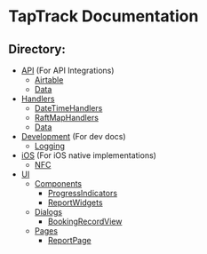 # TapTrack Documentation

## Directory:
- [API](https://lazy-day-tech.github.io/TapTrackDocs/API) (For API Integrations)
  - [Airtable](https://lazy-day-tech.github.io/TapTrackDocs/API/Airtable)
  - [Data](https://lazy-day-tech.github.io/TapTrackDocs/API/Data)
- [Handlers](https://lazy-day-tech.github.io/TapTrackDocs/Handlers)
  - [DateTimeHandlers](https://lazy-day-tech.github.io/TapTrackDocs/Handlers/DateTimeHandlers)
  - [RaftMapHandlers](https://lazy-day-tech.github.io/TapTrackDocs/Handlers/RaftMap)
  - [Data](https://lazy-day-tech.github.io/TapTrackDocs/Handlers/Data)
- [Development](https://lazy-day-tech.github.io/TapTrackDocs/Development) (For dev docs)
  - [Logging](https://lazy-day-tech.github.io/TapTrackDocs/Development/Logging)
- [iOS](https://lazy-day-tech.github.io/TapTrackDocs/iOS) (For iOS native implementations)
  - [NFC](https://lazy-day-tech.github.io/TapTrackDocs/iOS/NFC)
- [UI](https://lazy-day-tech.github.io/TapTrackDocs/UI)
  - [Components](https://lazy-day-tech.github.io/TapTrackDocs/UI/Components)
    - [ProgressIndicators](https://lazy-day-tech.github.io/TapTrackDocs/UI/Components/ProgressIndicators)
    - [ReportWidgets](https://lazy-day-tech.github.io/TapTrackDocs/UI/Components/ReportWidgets)
  - [Dialogs](https://lazy-day-tech.github.io/TapTrackDocs/UI/Dialogs)
    - [BookingRecordView](https://lazy-day-tech.github.io/TapTrackDocs/UI/Dialogs/BookingRecordView)
  - [Pages](https://lazy-day-tech.github.io/TapTrackDocs/UI/Pages)
    - [ReportPage](https://lazy-day-tech.github.io/TapTrackDocs/UI/Pages/ReportPage)